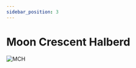 ```yaml
---
sidebar_position: 3
---
```


# Moon Crescent Halberd

![MCH](https://vwiki.valorserver.com/api/item/picture/moon%20crescent%20halberd)

